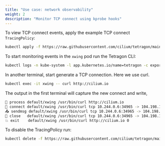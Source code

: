```yaml
---
title: "Use case: network observability"
weight: 2
description: "Monitor TCP connect using kprobe hooks"
---
```


To view TCP connect events, apply the example TCP connect `TracingPolicy`:

```bash
kubectl apply -f https://raw.githubusercontent.com/cilium/tetragon/main/crds/examples/tcp-connect.yaml
```

To start monitoring events in the `xwing` pod run the Tetragon CLI:

```bash
kubectl logs -n kube-system -l app.kubernetes.io/name=tetragon -c export-stdout -f | tetra getevents -o compact --namespace default --pod xwing
```

In another terminal, start generate a TCP connection. Here we use
curl.
```bash
kubectl exec -it xwing -- curl http://cilium.io
```
The output in the first terminal will capture the new connect and write,
```bash
🚀 process default/xwing /usr/bin/curl http://cilium.io
🔌 connect default/xwing /usr/bin/curl tcp 10.244.0.6:34965 -> 104.198.14.52:80
📤 sendmsg default/xwing /usr/bin/curl tcp 10.244.0.6:34965 -> 104.198.14.52:80 bytes 73
🧹 close   default/xwing /usr/bin/curl tcp 10.244.0.6:34965 -> 104.198.14.52:80
💥 exit    default/xwing /usr/bin/curl http://cilium.io 0
```

To disable the TracingPolicy run:
```bash
kubectl delete -f https://raw.githubusercontent.com/cilium/tetragon/main/crds/examples/tcp-connect.yaml
```
